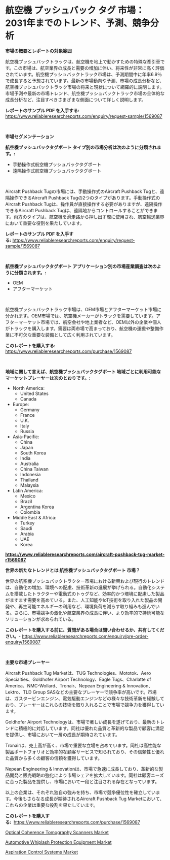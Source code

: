 <p><h1>航空機 プッシュバック タグ 市場：2031年までのトレンド、予測、競争分析</h1></p><p><strong>市場の概要とレポートの対象範囲</strong></p>
<p><p>航空機プッシュバックトラックは、航空機を地上で動かすための特殊な牽引車です。この市場は、航空業界の成長と需要の増加に伴い、将来性が非常に高く評価されています。航空機プッシュバックトラック市場は、予測期間中に年率6.9％で成長すると予想されています。最新の市場動向や予測、市場の成長分析など、航空機プッシュバックトラック市場の将来と現状について網羅的に説明します。市場予測や最新の市場トレンド、航空機プッシュバックトラック市場の全体的な成長分析など、注目すべきさまざまな側面について詳しく説明します。</p></p>
<p><strong>レポートのサンプル PDF を入手する:</strong> <a href="https://www.reliableresearchreports.com/enquiry/request-sample/1569087">https://www.reliableresearchreports.com/enquiry/request-sample/1569087</a></p>
<p>&nbsp;</p>
<p><strong>市場セグメンテーション</strong></p>
<p><strong>航空機プッシュバックタグボート タイプ別の市場分析は次のように分類されます。:</strong></p>
<p><ul><li>手動操作式航空機プッシュバックタグボート</li><li>遠隔操作式航空機プッシュバックタグボート</li></ul></p>
<p>&nbsp;</p>
<p><p>Aircraft Pushback Tugの市場には、手動操作式のAircraft Pushback Tugと、遠隔操作できるAircraft Pushback Tugの2つのタイプがあります。手動操作式のAircraft Pushback Tugは、操作員が直接操作する必要がありますが、遠隔操作できるAircraft Pushback Tugは、遠隔地からコントロールすることができます。両方のタイプは、航空機を滑走路から押し出す際に使用され、航空輸送業界において重要な役割を果たしています。</p></p>
<p><strong>レポートのサンプル PDF を入手する:</strong>&nbsp;<a href="https://www.reliableresearchreports.com/enquiry/request-sample/1569087">https://www.reliableresearchreports.com/enquiry/request-sample/1569087</a></p>
<p>&nbsp;</p>
<p><strong> 航空機プッシュバックタグボート アプリケーション別の市場産業調査は次のように分類されます。:</strong></p>
<p><ul><li>OEM</li><li>アフターマーケット</li></ul></p>
<p>&nbsp;</p>
<p><p>航空機プッシュバックトラック市場は、OEM市場とアフターマーケット市場に分かれます。OEM市場では、航空機メーカーがトラックを需要しています。アフターマーケット市場では、航空会社や地上業者など、OEM以外の企業や個人がトラックを購入します。需要は両市場で高まっており、航空機の運搬や整備作業に不可欠な重要な装備として広く利用されています。</p></p>
<p><strong>このレポートを購入する:</strong>&nbsp; <a href="https://www.reliableresearchreports.com/purchase/1569087">https://www.reliableresearchreports.com/purchase/1569087</a></p>
<p>&nbsp;</p>
<p><strong>地域に関して言えば、航空機プッシュバックタグボート 地域ごとに利用可能なマーケットプレーヤーは次のとおりです。:</strong></p>
<p><ul>
    <li>
        North America:
        <ul>
            <li>United States</li>
            <li>Canada</li>
        </ul>
    </li>
    <li>
        Europe:
        <ul>
            <li>Germany</li>
            <li>France</li>
            <li>U.K.</li>
            <li>Italy</li>
            <li>Russia</li>
        </ul>
    </li>
    <li>
        Asia-Pacific:
        <ul>
            <li>China</li>
            <li>Japan</li>
            <li>South Korea</li>
            <li>India</li>
            <li>Australia</li>
            <li>China Taiwan</li>
            <li>Indonesia</li>
            <li>Thailand</li>
            <li>Malaysia</li>
        </ul>
    </li>
    <li>
        Latin America:
        <ul>
            <li>Mexico</li>
            <li>Brazil</li>
            <li>Argentina Korea</li>
            <li>Colombia</li>
        </ul>
    </li>
    <li>
        Middle East & Africa:
        <ul>
            <li>Turkey</li>
            <li>Saudi</li>
            <li>Arabia</li>
            <li>UAE</li>
            <li>Korea</li>
        </ul>
    </li>
    </ul></p>
<p><strong><a href="https://www.reliableresearchreports.com/aircraft-pushback-tug-market-r1569087">https://www.reliableresearchreports.com/aircraft-pushback-tug-market-r1569087</a></strong>&nbsp;</p>
<p><strong>世界の新たなトレンドとは 航空機プッシュバックタグボート 市場？</strong></p>
<p><p>世界の航空機プッシュバックトラクター市場における新興および現行のトレンドは、自動化の増加、環境への配慮、技術革新の進展が挙げられる。自動化システムを搭載したトラクターや電動式のトゥグなど、効率的かつ環境に配慮した製品がますます需要を高めている。また、人工知能やIoT技術を取り入れた製品の開発や、再生可能エネルギーの利用など、環境負荷を減らす取り組みも進んでいる。さらに、市場競争の激化や航空業界の成長に伴い、より効率的で持続可能なソリューションが求められている。</p></p>
<p><strong>このレポートを購入する前に、質問がある場合は問い合わせるか、共有してください。</strong>- <a href="https://www.reliableresearchreports.com/enquiry/pre-order-enquiry/1569087">https://www.reliableresearchreports.com/enquiry/pre-order-enquiry/1569087</a></p>
<p>&nbsp;</p>
<p><strong>主要な市場プレーヤー</strong></p>
<p><p>Aircraft Pushback Tug Marketは、TUG Technologies、Mototok、Aero Specialties、Goldhofer Airport Technology、Eagle Tugs、Charlatte of America、NMC-Wollard、Tronair、Nepean Engineering & Innovation、Lektro、TLD Group SASなどの主要なプレーヤーで競争率が高いです。市場は、ガスタービンエンジン、電気駆動エンジンなどの様々な技術革新を経験しており、プレーヤーはこれらの技術を取り入れることで市場で競争力を獲得しています。</p><p>Goldhofer Airport Technologyは、市場で著しい成長を遂げており、最新のトレンドに積極的に対応しています。同社は優れた品質と革新的な製品で顧客に満足を提供し、市場において一層の成長が期待されています。</p><p>Tronairは、売上高が高く、市場で重要な立場を占めています。同社は高性能な製品ポートフォリオと効率的な顧客サービスで知られており、その信頼性と優れた品質から多くの顧客の信頼を獲得しています。</p><p>Nepean Engineering & Innovationは、市場で急速に成長しており、革新的な製品開発と販売戦略の強化により市場シェアを拡大しています。同社は顧客ニーズに合った製品を提供し、市場において一段と注目される存在となっています。</p><p>以上の企業は、それぞれ独自の強みを持ち、市場で競争優位性を確立しています。今後もさらなる成長が期待されるAircraft Pushback Tug Marketにおいて、これらの企業は重要な役割を果たしています。</p></p>
<p><strong>このレポートを購入する:</strong>&nbsp;&nbsp;<a href="https://www.reliableresearchreports.com/purchase/1569087">https://www.reliableresearchreports.com/purchase/1569087</a></p>
<p><p><a href="https://www.linkedin.com/pulse/optical-coherence-tomography-scanners-market-furnishes-information-gfnqe?trackingId=vbvGqV8QlRlYqxaZt1NYzg%3D%3D">Optical Coherence Tomography Scanners Market</a></p><p><a href="https://www.linkedin.com/pulse/automotive-whiplash-protection-equipment-market-analysis-krqsf?trackingId=QH%2FH4Y3pqv0CcQ9NXrqmrA%3D%3D">Automotive Whiplash Protection Equipment Market</a></p><p><a href="https://www.linkedin.com/pulse/analyzing-aspiration-control-systems-market-global-industry-zdbfe?trackingId=tUsnKdlh0yFOf03%2BsDtIKA%3D%3D">Aspiration Control Systems Market</a></p></p>